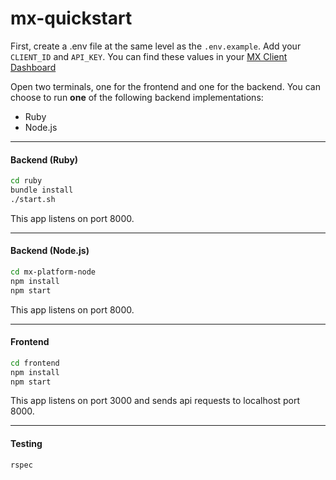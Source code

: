 # mx-quickstart

First, create a .env file at the same level as the `.env.example`. Add your `CLIENT_ID` and `API_KEY`. You can find these values in your [MX Client Dashboard](https://dashboard.mx.com)

Open two terminals, one for the frontend and one for the backend. You can choose to run **one** of the following backend implementations:
* Ruby
* Node.js

---
#### Backend (Ruby)
```bash
cd ruby
bundle install
./start.sh
```
This app listens on port 8000.

---
#### Backend (Node.js)
```bash
cd mx-platform-node
npm install
npm start
```
This app listens on port 8000.

---
#### Frontend
```bash
cd frontend
npm install
npm start
```
This app listens on port 3000 and sends api requests to localhost port 8000.

---
#### Testing
```bash
rspec
```
